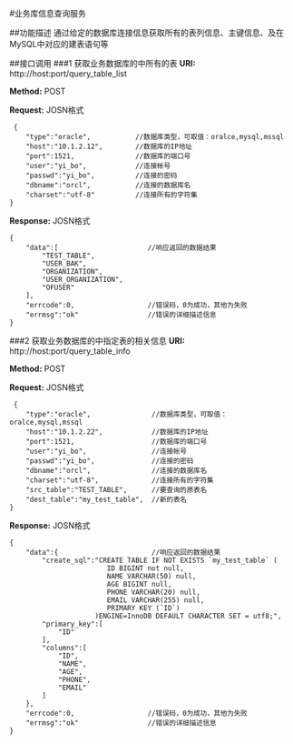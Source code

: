 #业务库信息查询服务

##功能描述
 通过给定的数据库连接信息获取所有的表列信息、主键信息、及在MySQL中对应的建表语句等
 
##接口调用
 ###1 获取业务数据库的中所有的表
 **URI:** http://host:port/query_table_list
 
 **Method:** POST
 
 **Request:** JOSN格式
```
 {
    "type":"oracle",           //数据库类型，可取值：oralce,mysql,mssql
    "host":"10.1.2.12",        //数据库的IP地址
    "port":1521,               //数据库的端口号
    "user":"yi_bo",            //连接帐号
    "passwd":"yi_bo",          //连接的密码
    "dbname":"orcl",           //连接的数据库名
    "charset":"utf-8"          //连接所有的字符集
}
```
 
 **Response:** JOSN格式
```
{
    "data":[                      //响应返回的数据结果
        "TEST_TABLE",
        "USER_BAK",
        "ORGANIZATION",
        "USER_ORGANIZATION",
        "OFUSER"
    ],
    "errcode":0,                  //错误码，0为成功，其他为失败
    "errmsg":"ok"                 //错误的详细描述信息
}
```

 ###2 获取业务数据库的中指定表的相关信息
 **URI:** http://host:port/query_table_info
 
 **Method:** POST
 
 **Request:** JOSN格式
```
 {
    "type":"oracle",               //数据库类型，可取值：oralce,mysql,mssql
    "host":"10.1.2.22",            //数据库的IP地址
    "port":1521,                   //数据库的端口号
    "user":"yi_bo",                //连接帐号
    "passwd":"yi_bo",              //连接的密码
    "dbname":"orcl",               //连接的数据库名
    "charset":"utf-8",             //连接所有的字符集
    "src_table":"TEST_TABLE",      //要查询的原表名
    "dest_table":"my_test_table",  //新的表名
}
```
 
 **Response:** JOSN格式
```
{
    "data":{                       //响应返回的数据结果
        "create_sql":"CREATE TABLE IF NOT EXISTS `my_test_table` (
                        ID BIGINT not null,
                        NAME VARCHAR(50) null,
                        AGE BIGINT null,
                        PHONE VARCHAR(20) null,
                        EMAIL VARCHAR(255) null,
                        PRIMARY KEY (`ID`)
                     )ENGINE=InnoDB DEFAULT CHARACTER SET = utf8;",
        "primary_key":[
            "ID"
        ],
        "columns":[
            "ID",
            "NAME",
            "AGE",
            "PHONE",
            "EMAIL"
        ]
    },
    "errcode":0,                  //错误码，0为成功，其他为失败
    "errmsg":"ok"                 //错误的详细描述信息
}
```
